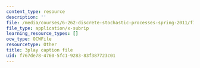 ```yaml
---
content_type: resource
description: ''
file: /media/courses/6-262-discrete-stochastic-processes-spring-2011/f767de7847605fc1928383f387723c01_ImKFBTqLqdE.vtt
file_type: application/x-subrip
learning_resource_types: []
ocw_type: OCWFile
resourcetype: Other
title: 3play caption file
uid: f767de78-4760-5fc1-9283-83f387723c01
---
```


